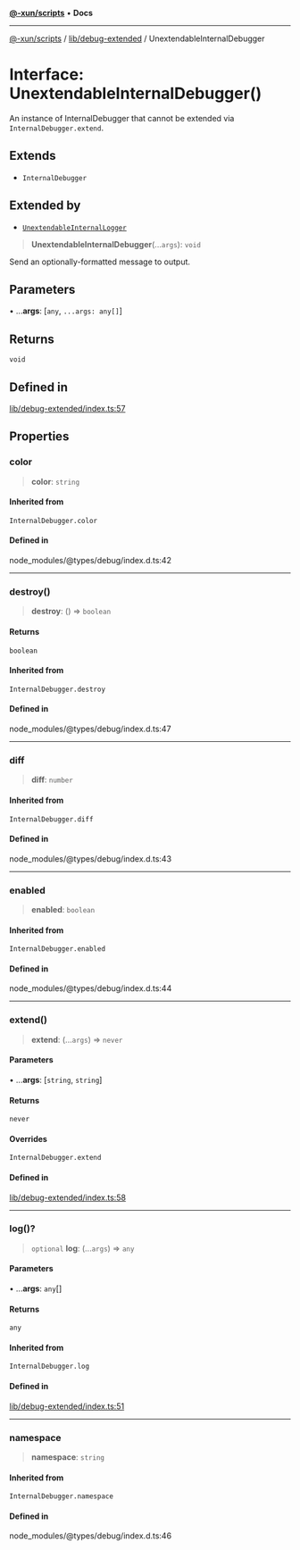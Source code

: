 [**@-xun/scripts**](../../../README.md) • **Docs**

***

[@-xun/scripts](../../../README.md) / [lib/debug-extended](../README.md) / UnextendableInternalDebugger

# Interface: UnextendableInternalDebugger()

An instance of InternalDebugger that cannot be extended via
`InternalDebugger.extend`.

## Extends

- `InternalDebugger`

## Extended by

- [`UnextendableInternalLogger`](../../rejoinder/interfaces/UnextendableInternalLogger.md)

> **UnextendableInternalDebugger**(...`args`): `void`

Send an optionally-formatted message to output.

## Parameters

• ...**args**: [`any`, `...args: any[]`]

## Returns

`void`

## Defined in

[lib/debug-extended/index.ts:57](https://github.com/Xunnamius/xscripts/blob/61a6185ffd6f73d4fe8e86fde7ca0e419bd4f892/lib/debug-extended/index.ts#L57)

## Properties

### color

> **color**: `string`

#### Inherited from

`InternalDebugger.color`

#### Defined in

node\_modules/@types/debug/index.d.ts:42

***

### destroy()

> **destroy**: () => `boolean`

#### Returns

`boolean`

#### Inherited from

`InternalDebugger.destroy`

#### Defined in

node\_modules/@types/debug/index.d.ts:47

***

### diff

> **diff**: `number`

#### Inherited from

`InternalDebugger.diff`

#### Defined in

node\_modules/@types/debug/index.d.ts:43

***

### enabled

> **enabled**: `boolean`

#### Inherited from

`InternalDebugger.enabled`

#### Defined in

node\_modules/@types/debug/index.d.ts:44

***

### extend()

> **extend**: (...`args`) => `never`

#### Parameters

• ...**args**: [`string`, `string`]

#### Returns

`never`

#### Overrides

`InternalDebugger.extend`

#### Defined in

[lib/debug-extended/index.ts:58](https://github.com/Xunnamius/xscripts/blob/61a6185ffd6f73d4fe8e86fde7ca0e419bd4f892/lib/debug-extended/index.ts#L58)

***

### log()?

> `optional` **log**: (...`args`) => `any`

#### Parameters

• ...**args**: `any`[]

#### Returns

`any`

#### Inherited from

`InternalDebugger.log`

#### Defined in

[lib/debug-extended/index.ts:51](https://github.com/Xunnamius/xscripts/blob/61a6185ffd6f73d4fe8e86fde7ca0e419bd4f892/lib/debug-extended/index.ts#L51)

***

### namespace

> **namespace**: `string`

#### Inherited from

`InternalDebugger.namespace`

#### Defined in

node\_modules/@types/debug/index.d.ts:46
